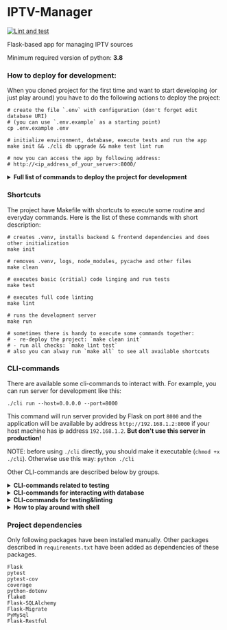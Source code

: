 # IPTV-Manager

[![Lint and test](https://github.com/bjakushka/iptv-manager/workflows/Lint%20and%20test/badge.svg?branch=main)](https://github.com/bjakushka/iptv-manager/actions?query=workflow%3A%22Lint+and+test%22)

Flask-based app for managing IPTV sources

Minimum required version of python: **3.8**

### How to deploy for development:
When you cloned project for the first time and want to start developing 
(or just play around) you have to do the following actions 
to deploy the project:

```
# create the file `.env` with configuration (don't forget edit database URI)
# (you can use `.env.example` as a starting point)
cp .env.example .env

# initialize environment, database, execute tests and run the app
make init && ./cli db upgrade && make test lint run

# now you can access the app by following address:
# http://<ip_address_of_your_server>:8000/
```

<details>
    <summary><strong>Full list of commands to deploy the project for development</strong></summary>
    
    # create the file `.env` with configuration
    # (you can use `.env.example` as a starting point)
    cp .env.example .env
    
    # configure the virtual environment
    python3 -m venv .venv
    
    # activate the virtual environment
    source .venv/bin/activate
    
    # install the required packages
    pip install -r requirements.txt
    
    # run database migrations
    ./cli db upgrade
    
    # install npm-packages
    npm install
    
    # build the frontend
    npm run build
    
    # make the cli-manager executable
    chmod +x ./cli
    
    # if you have not got real data yet you can seed the demo
    ./cli seed --name=DemoDataSeeder
    
    # run backend via development server
    ./cli run --host=0.0.0.0 --port=8000
    
    # now you can access the app by following address:
    # http://<ip_address_of_your_server>:8000/

</details>



### Shortcuts

The project have Makefile with shortcuts to execute some routine and everyday commands.
Here is the list of these commands with short description:

```
# creates .venv, installs backend & frontend dependencies and does other initialization
make init

# removes .venv, logs, node_modules, pycache and other files
make clean 

# executes basic (critial) code linging and run tests
make test

# executes full code linting
make lint

# runs the development server
make run

# sometimes there is handy to execute some commands together:
# - re-deploy the project: `make clean init`
# - run all checks: `make lint test`
# also you can alway run `make all` to see all available shortcuts
```



### CLI-commands

There are available some cli-commands to interact with.
For example, you can run server for development like this:

```
./cli run --host=0.0.0.0 --port=8000
```

This command will run server provided by Flask on port `8000`
and the application will be available by address `http://192.168.1.2:8000`
if your host machine has ip address `192.168.1.2`. **But don't use this server
in production!**

NOTE: before using `./cli` directly, you should make it executable (`chmod +x ./cli`).
Otherwise use this way: `python ./cli`

Other CLI-commands are described below by groups.

<details>
    <summary><strong>CLI-commands related to testing</strong></summary>

    # run all tests with detailed information
    ./cli test:run
    
    # run all tests quietly
    ./cli test:run -q
    
    # run only modular tests
    ./cli test:run --modular-only
    
    # run only those tests which are testing web-pages
    ./cli test:run --web-only
    
    # show code coverage
    ./cli test:coverage
    
    # list all fixtures
    ./cli test:fixtures
    
    # list all markers
    ./cli test:markers
    
    # run code linting
    ./cli test:lint
    
    # run only critical code linting
    ./cli test:lint --critical

</details>

<details>
    <summary><strong>CLI-commands for interacting with database</strong></summary>

    # initializing of migrations repository
    ./cli db init
    
    # run all migrations that have not ran yet
    ./cli db upgrade
    
    # show sql-code which is going to be executed
    ./cli db upgrade --sql
    
    # migrate to specific mugration
    ./cli db upgrade <REVISION_HASH>
    
    # create new migration-file with name
    ./cli db revision -m "Some new migration"
    
    # revert to previous version
    ./cli db downgrade
    
    # revert all migrations
    ./cli db downgrade base
    
    # show list of migrations that already ran
    # If flag `-i` specified - indicates what revision is current
    ./cli db history [-i]
    
    # show detailed list of migrations
    ./cli db show

</details>

<details>
    <summary><strong>CLI-commands for testing&linting</strong></summary>

    # run all tests
    ./cli test:run
    
    # run modular tests only
    ./cli test:run --modular-only
    
    # run tests with coverage
    ./cli test:run --cov
    
    # also you can combine different options
    ./cli test:run -modular-only --cov
    
    # start code linting (all)
    ./cli test:lint
    
    # start code linting (only critical)
    ./cli test:lint --critical
    
    # you can also run coverage like this
    ./cli test:coverage
    
    # display all available fixtures
    ./cli test:fixtures
    
    # list all markers for tests
    ./cli test:markers
    

</details>

<details>
    <summary><strong>How to play around with shell</strong></summary>

    ./cli shell
    >>> import app
    >>> channel_1 = app.models.Channel(name='First Channel')
    >>> channel_1
    <Channel #[NONE]>
    >>> app.db.session.add(channel_1)
    >>> app.db.session.commit()
    >>> channel_1
    <Channel #1>
    >>>
    >>> channel_2 = app.models.Channel.query.filter_by(id=1).first()
    >>> channel_2
    <Channel #1>
    >>> channel_2.name = 'Channel 2 (edited)'
    >>> app.db.session.add(channel_2)
    >>> app.db.session.commit()

</details>


### Project dependencies

Only following packages have been installed manually.
Other packages described in `requirements.txt` have been added as dependencies of these packages.

```
Flask
pytest
pytest-cov
coverage
python-dotenv
flake8
Flask-SQLAlchemy
Flask-Migrate
PyMySql
Flask-Restful
```
